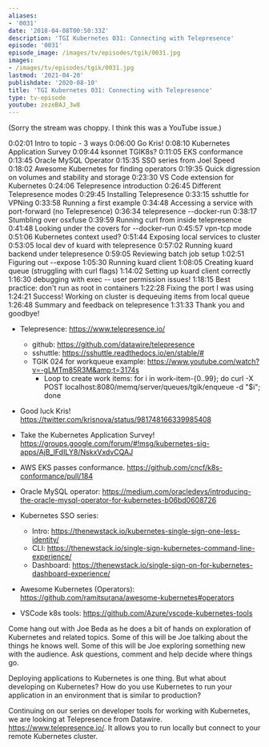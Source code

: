 ```yaml
---
aliases:
- '0031'
date: '2018-04-08T00:50:33Z'
description: 'TGI Kubernetes 031: Connecting with Telepresence'
episode: '0031'
episode_image: /images/tv/episodes/tgik/0031.jpg
images:
- /images/tv/episodes/tgik/0031.jpg
lastmod: '2021-04-20'
publishdate: '2020-08-10'
title: 'TGI Kubernetes 031: Connecting with Telepresence'
type: tv-episode
youtube: zezeBAJ_3w8
---
```


(Sorry the stream was choppy. I think this was a YouTube issue.)

0:02:01 Intro to topic - 3 ways
0:06:00 Go Kris!
0:08:10 Kubernetes Application Survey
0:09:44 ksonnet TGIK8s?
0:11:05 EKS conformance
0:13:45 Oracle MySQL Operator
0:15:35 SSO series from Joel Speed
0:18:02 Awesome Kubernetes for finding operators
0:19:35 Quick digression on volumes and stability and storage
0:23:30 VS Code extension for Kubernetes
0:24:06 Telepresence introduction
0:26:45 Different Telepresence modes
0:29:45 Installing Telepresence
0:33:15 sshuttle for VPNing
0:33:58 Running a first example
0:34:48 Accessing a service with port-forward (no Telepresence)
0:36:34 telepresence --docker-run
0:38:17 Stumbling over osxfuse
0:39:59 Running curl from inside telepresence    
0:41:48 Looking under the covers for --docker-run
0:45:57 vpn-tcp mode
0:51:06 Kubernetes context used?
0:51:44 Exposing local services to cluster
0:53:05 local dev of kuard with telepresence
0:57:02 Running kuard backend under telepresence
0:59:05 Reviewing batch job setup
1:02:51 Figuring out --expose
1:05:30 Running kuard client
1:08:05 Creating kuard queue (struggling with curl flags)
1:14:02 Setting up kuard client correctly
1:16:30 debugging with exec -- user permission issues!
1:18:15 Best practice: don&#39;t run as root in containers
1:22:28 Fixing the port I was using
1:24:21 Success! Working on cluster is dequeuing items from local queue
1:26:48 Summary and feedback on telepresence
1:31:33 Thank you and goodbye!

* Telepresence: https://www.telepresence.io/
  * github: https://github.com/datawire/telepresence
  * sshuttle: https://sshuttle.readthedocs.io/en/stable/#
  * TGIK 024 for workqueue example: https://www.youtube.com/watch?v=-gLMTm85R3M&amp;t=3174s
    * Loop to create work items:  for i in work-item-{0..99}; do curl -X POST localhost:8080/memq/server/queues/tgik/enqueue -d &#34;$i&#34;; done

* Good luck Kris! https://twitter.com/krisnova/status/981748166339985408
* Take the Kubernetes Application Survey! https://groups.google.com/forum/#!msg/kubernetes-sig-apps/AjB_lFdILY8/NskxVxdvCQAJ
* AWS EKS passes conformance. https://github.com/cncf/k8s-conformance/pull/184
* Oracle MySQL operator: https://medium.com/oracledevs/introducing-the-oracle-mysql-operator-for-kubernetes-b06bd0608726
* Kubernetes SSO series:
  * Intro: https://thenewstack.io/kubernetes-single-sign-one-less-identity/
  * CLI: https://thenewstack.io/single-sign-kubernetes-command-line-experience/
  * Dashboard: https://thenewstack.io/single-sign-on-for-kubernetes-dashboard-experience/
* Awesome Kubernetes (Operators): https://github.com/ramitsurana/awesome-kubernetes#operators
* VSCode k8s tools: https://github.com/Azure/vscode-kubernetes-tools

Come hang out with Joe Beda as he does a bit of hands on exploration of Kubernetes and related topics. Some of this will be Joe talking about the things he knows well. Some of this will be Joe exploring something new with the audience. Ask questions, comment and help decide where things go.

Deploying applications to Kubernetes is one thing. But what about developing on Kubernetes? How do you use Kubernetes to run your application in an environment that is similar to production?

Continuing on our series on developer tools for working with Kubernetes, we are looking at Telepresence from Datawire.  https://www.telepresence.io/.  It allows you to run locally but connect to your remote Kubernetes cluster.